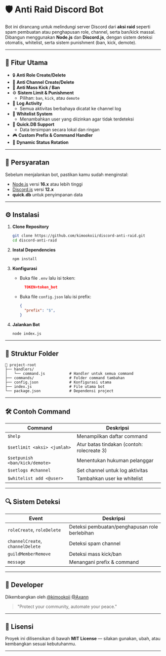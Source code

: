 # 🛡️ Anti Raid Discord Bot

Bot ini dirancang untuk melindungi server Discord dari **aksi raid** seperti spam pembuatan atau penghapusan role, channel, serta ban/kick massal.  
Dibangun menggunakan **Node.js** dan **Discord.js**, dengan sistem deteksi otomatis, whitelist, serta sistem punishment (ban, kick, demote).

---

## 🚀 Fitur Utama

- 🔒 **Anti Role Create/Delete**
- 🧱 **Anti Channel Create/Delete**
- 🚫 **Anti Mass Kick / Ban**
- ⚙️ **Sistem Limit & Punishment**
  - Pilihan: `ban`, `kick`, atau `demote`
- 📝 **Log Activity**
  - Semua aktivitas berbahaya dicatat ke channel log
- 👑 **Whitelist System**
  - Menambahkan user yang diizinkan agar tidak terdeteksi
- 💾 **Quick.DB Support**
  - Data tersimpan secara lokal dan ringan
- 🎮 **Custom Prefix & Command Handler**
- 💬 **Dynamic Status Rotation**

---

## 🧩 Persyaratan

Sebelum menjalankan bot, pastikan kamu sudah menginstal:

- [Node.js](https://nodejs.org/en/) versi **16.x** atau lebih tinggi  
- [Discord.js](https://discord.js.org/) versi **12.x**
- **quick.db** untuk penyimpanan data  

---

## ⚙️ Instalasi

1. **Clone Repository**
   ```bash
   git clone https://github.com/kimookoii/discord-anti-raid.git
   cd discord-anti-raid

2. **Instal Dependencies**

   ```bash
   npm install
   ```

3. **Konfigurasi**

   * Buka file `.env` lalu isi token:

     ```json
       TOKEN=token_bot
     ```

   * Buka file `config.json` lalu isi prefix:

     ```json
     {
       "prefix": "$",
     }
     ```
     
4. **Jalankan Bot**

   ```bash
   node index.js
   ```

---

## 🧠 Struktur Folder

```
📁 project-root
├── handlers/
│   └── command.js           # Handler untuk semua command
├── commands/                # Folder command tambahan
├── config.json              # Konfigurasi utama
├── index.js                 # File utama bot
└── package.json             # Dependensi project
```

---

## 🛠️ Contoh Command

| Command                        | Deskripsi                                  |
| ------------------------------ | ------------------------------------------ |
| `$help`                        | Menampilkan daftar command                 |
| `$setlimit <aksi> <jumlah>`    | Atur batas tindakan (contoh: rolecreate 3) |
| `$setpunish <ban/kick/demote>` | Menentukan hukuman pelanggar               |
| `$setlogs #channel`            | Set channel untuk log aktivitas            |
| `$whitelist add <@user>`       | Tambahkan user ke whitelist                |

---

## 🔍 Sistem Deteksi

| Event                            | Deskripsi                                     |
| -------------------------------- | --------------------------------------------- |
| `roleCreate`, `roleDelete`       | Deteksi pembuatan/penghapusan role berlebihan |
| `channelCreate`, `channelDelete` | Deteksi spam channel                          |
| `guildMemberRemove`              | Deteksi mass kick/ban                         |
| `message`                        | Menangani prefix & command                    |

---

## 👥 Developer

Dikembangkan oleh [@kimookoii](https://github.com/kimookoii) [@Axann](https://github.com/Axann)

> "Protect your community, automate your peace."

---

## 📜 Lisensi

Proyek ini dilisensikan di bawah **MIT License** — silakan gunakan, ubah, atau kembangkan sesuai kebutuhanmu.

---
